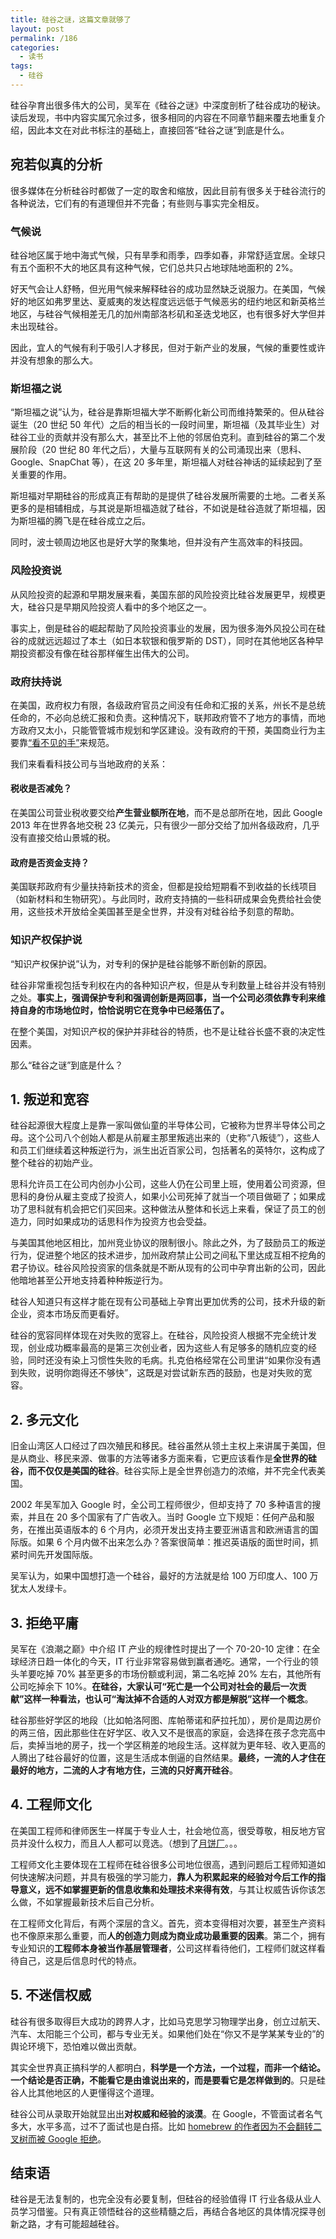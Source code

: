 ```yaml
---
title: 硅谷之谜，这篇文章就够了
layout: post
permalink: /186
categories:
  - 读书
tags:
  - 硅谷
---
```


硅谷孕育出很多伟大的公司，吴军在《硅谷之谜》中深度剖析了硅谷成功的秘诀。读后发现，书中内容实属冗余过多，很多相同的内容在不同章节翻来覆去地重复介绍，因此本文在对此书标注的基础上，直接回答“硅谷之谜”到底是什么。

## 宛若似真的分析

很多媒体在分析硅谷时都做了一定的取舍和缩放，因此目前有很多关于硅谷流行的各种说法，它们有的有道理但并不完备；有些则与事实完全相反。

### 气候说

硅谷地区属于地中海式气候，只有旱季和雨季，四季如春，非常舒适宜居。全球只有五个面积不大的地区具有这种气候，它们总共只占地球陆地面积的 2%。

好天气会让人舒畅，但光用气候来解释硅谷的成功显然缺乏说服力。在美国，气候好的地区如弗罗里达、夏威夷的发达程度远远低于气候恶劣的纽约地区和新英格兰地区，与硅谷气候相差无几的加州南部洛杉矶和圣迭戈地区，也有很多好大学但并未出现硅谷。

因此，宜人的气候有利于吸引人才移民，但对于新产业的发展，气候的重要性或许并没有想象的那么大。

### 斯坦福之说

“斯坦福之说”认为，硅谷是靠斯坦福大学不断孵化新公司而维持繁荣的。但从硅谷诞生（20 世纪 50 年代）之后的相当长的一段时间里，斯坦福（及其毕业生）对硅谷工业的贡献并没有那么大，甚至比不上他的邻居伯克利。直到硅谷的第二个发展阶段（20 世纪 80 年代之后），大量与互联网有关的公司涌现出来（思科、Google、SnapChat 等），在这 20 多年里，斯坦福人对硅谷神话的延续起到了至关重要的作用。

斯坦福对早期硅谷的形成真正有帮助的是提供了硅谷发展所需要的土地。二者关系更多的是相辅相成，与其说是斯坦福造就了硅谷，不如说是硅谷造就了斯坦福，因为斯坦福的腾飞是在硅谷成立之后。

同时，波士顿周边地区也是好大学的聚集地，但并没有产生高效率的科技园。

### 风险投资说

从风险投资的起源和早期发展来看，美国东部的风险投资比硅谷发展更早，规模更大，硅谷只是早期风险投资人看中的多个地区之一。

事实上，倒是硅谷的崛起帮助了风险投资事业的发展，因为很多海外风投公司在硅谷的成就远远超过了本土（如日本软银和俄罗斯的 DST），同时在其他地区各种早期投资都没有像在硅谷那样催生出伟大的公司。

### 政府扶持说

在美国，政府权力有限，各级政府官员之间没有任命和汇报的关系，州长不是总统任命的，不必向总统汇报和负责。这种情况下，联邦政府管不了地方的事情，而地方政府又太小，只能管管城市规划和学区建设。没有政府的干预，美国商业行为主要靠[“看不见的手”](https://zh.wikipedia.org/zh-cn/看不見的手)来规范。

我们来看看科技公司与当地政府的关系：

#### 税收是否减免？

在美国公司营业税收要交给**产生营业额所在地**，而不是总部所在地，因此 Google 2013 年在世界各地交税 23 亿美元，只有很少一部分交给了加州各级政府，几乎没有直接交给山景城的税。

#### 政府是否资金支持？

美国联邦政府有少量扶持新技术的资金，但都是投给短期看不到收益的长线项目（如新材料和生物研究）。与此同时，政府支持搞的一些科研成果会免费给社会使用，这些技术开放给全美国甚至是全世界，并没有对硅谷给予刻意的帮助。

### 知识产权保护说

“知识产权保护说”认为，对专利的保护是硅谷能够不断创新的原因。

硅谷非常重视包括专利权在内的各种知识产权，但是从专利数量上硅谷并没有特别之处。**事实上，强调保护专利和强调创新是两回事，当一个公司必须依靠专利来维持自身的市场地位时，恰恰说明它在竞争中已经落伍了。**

在整个美国，对知识产权的保护并非硅谷的特质，也不是让硅谷长盛不衰的决定性因素。

那么“硅谷之谜”到底是什么？

## 1. 叛逆和宽容

硅谷起源很大程度上是靠一家叫做仙童的半导体公司，它被称为世界半导体公司之母。这个公司八个创始人都是从前雇主那里叛逃出来的（史称“八叛徒”），这些人和员工们继续着这种叛逆行为，派生出近百家公司，包括著名的英特尔，这构成了整个硅谷的初始产业。

思科允许员工在公司内创办小公司，这些人仍在公司里上班，使用着公司资源，但思科的身份从雇主变成了投资人，如果小公司死掉了就当一个项目做砸了；如果成功了思科就有机会把它们买回来。这种做法从整体和长远上来看，保证了员工的创造力，同时如果成功的话思科作为投资方也会受益。

与美国其他地区相比，加州竞业协议的限制很小。除此之外，为了鼓励员工的叛逆行为，促进整个地区的技术进步，加州政府禁止公司之间私下里达成互相不挖角的君子协议。硅谷风险投资家的信条就是不断从现有的公司中孕育出新的公司，因此他暗地甚至公开地支持着种种叛逆行为。

硅谷人知道只有这样才能在现有公司基础上孕育出更加优秀的公司，技术升级的新企业，资本市场反而更看好。

硅谷的宽容同样体现在对失败的宽容上。在硅谷，风险投资人根据不完全统计发现，创业成功概率最高的是第三次创业者，因为这些人有足够多的随机应变的经验，同时还没有染上习惯性失败的毛病。扎克伯格经常在公司里讲“如果你没有遇到失败，说明你跑得还不够快”，这既是对尝试新东西的鼓励，也是对失败的宽容。

## 2. 多元文化

旧金山湾区人口经过了四次殖民和移民。硅谷虽然从领土主权上来讲属于美国，但是从商业、移民来源、做事的方法等诸多方面来看，它更应该看作是**全世界的硅谷，而不仅仅是美国的硅谷**。硅谷实际上是全世界创造力的浓缩，并不完全代表美国。

2002 年吴军加入 Google 时，全公司工程师很少，但却支持了 70 多种语言的搜索，并且在 20 多个国家有了广告收入。当时 Google 立下规矩：任何产品和服务，在推出英语版本的 6 个月内，必须开发出支持主要亚洲语言和欧洲语言的国际版。如果 6 个月内做不出来怎么办？答案很简单：推迟英语版的面世时间，抓紧时间先开发国际版。

吴军认为，如果中国想打造一个硅谷，最好的方法就是给 100 万印度人、100 万犹太人发绿卡。

## 3. 拒绝平庸

吴军在《浪潮之巅》中介绍 IT 产业的规律性时提出了一个 70-20-10 定律：在全球经济日趋一体化的今天，IT 行业非常容易做到赢者通吃。通常，一个行业的领头羊要吃掉 70% 甚至更多的市场份额或利润，第二名吃掉 20% 左右，其他所有公司吃掉余下 10%。**在硅谷，大家认可“死亡是一个公司对社会的最后一次贡献”这样一种看法，也认可“淘汰掉不合适的人对双方都是解脱”这样一个概念**。

硅谷那些好学区的地段（比如帕洛阿图、库帕蒂诺和萨拉托加），房价是周边房价的两三倍，因此那些住在好学区、收入又不是很高的家庭，会选择在孩子念完高中后，卖掉当地的房子，找一个学区稍差的地段生活。这样就为更年轻、收入更高的人腾出了硅谷最好的位置，这是生活成本倒逼的自然结果。**最终，一流的人才住在最好的地方，二流的人才有地方住，三流的只好离开硅谷**。

## 4. 工程师文化

在美国工程师和律师医生一样属于专业人士，社会地位高，很受尊敬，相反地方官员并没什么权力，而且人人都可以竞选。（想到了[月饼厂](https://www.zhihu.com/question/50600301)。。。

工程师文化主要体现在工程师在硅谷很多公司地位很高，遇到问题后工程师知道如何快速解决问题，并具有极强的学习能力，**靠人为积累起来的经验对今后工作的指导意义，远不如掌握更新的信息收集和处理技术来得有效**，与其让权威告诉你该怎么做，不如掌握最新技术后自己分析。

在工程师文化背后，有两个深层的含义。首先，资本变得相对次要，甚至生产资料也不像原来那么重要，而**人的创造力则成为商业成功最重要的因素**。第二个，拥有专业知识的**工程师本身被当作基层管理者**，公司这样看待他们，工程师们就这样看待自己，这是后信息时代的特点。

## 5. 不迷信权威

硅谷有很多取得巨大成功的跨界人才，比如马克思学习物理学出身，创立过航天、汽车、太阳能三个公司，都与专业无关。如果他们处在“你又不是学某某专业的”的舆论环境下，恐怕难以做出贡献。

其实全世界真正搞科学的人都明白，**科学是一个方法，一个过程，而非一个结论。一个结论是否正确，不能看它是由谁说出来的，而是要看它是怎样做到的**。只是硅谷人比其他地区的人更懂得这个道理。

硅谷公司从录取开始就显出出**对权威和经验的淡漠**。在 Google，不管面试者名气多大，水平多高，过不了面试也是白搭。比如 [homebrew 的作者因为不会翻转二叉树而被 Google 拒绝](https://www.v2ex.com/t/197730)。

## 结束语

硅谷是无法复制的，也完全没有必要复制，但硅谷的经验值得 IT 行业各级从业人员学习借鉴。只有真正领悟硅谷的这些精髓之后，再结合各地区的具体情况探寻创新之路，才有可能超越硅谷。
